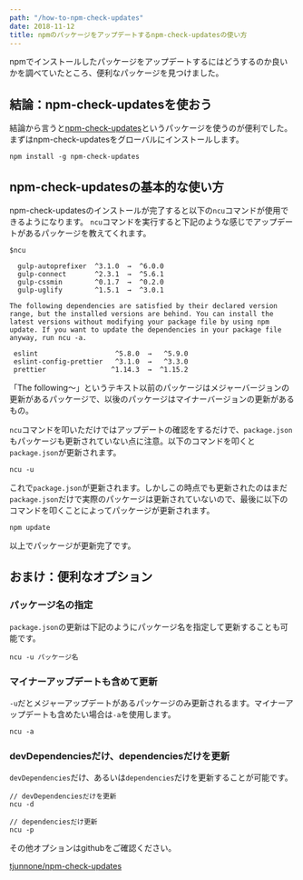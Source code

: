 ```yaml
---
path: "/how-to-npm-check-updates"
date: 2018-11-12
title: npmのパッケージをアップデートするnpm-check-updatesの使い方
---
```


npmでインストールしたパッケージをアップデートするにはどうするのか良いかを調べていたところ、便利なパッケージを見つけました。

## 結論：npm-check-updatesを使おう
結論から言うと<a href="https://github.com/tjunnone/npm-check-updates" target="_blank">npm-check-updates</a>というパッケージを使うのが便利でした。まずはnpm-check-updatesをグローバルにインストールします。

```
npm install -g npm-check-updates
```

## npm-check-updatesの基本的な使い方

npm-check-updatesのインストールが完了すると以下の`ncu`コマンドが使用できるようになります。
`ncu`コマンドを実行すると下記のような感じでアップデートがあるパッケージを教えてくれます。

```
$ncu

  gulp-autoprefixer  ^3.1.0  →  ^6.0.0
  gulp-connect       ^2.3.1  →  ^5.6.1
  gulp-cssmin        ^0.1.7  →  ^0.2.0
  gulp-uglify        ^1.5.1  →  ^3.0.1

The following dependencies are satisfied by their declared version range, but the installed versions are behind. You can install the latest versions without modifying your package file by using npm update. If you want to update the dependencies in your package file anyway, run ncu -a.

 eslint                   ^5.8.0  →   ^5.9.0
 eslint-config-prettier   ^3.1.0  →   ^3.3.0
 prettier                ^1.14.3  →  ^1.15.2

```

「The following〜」というテキスト以前のパッケージはメジャーバージョンの更新があるパッケージで、以後のパッケージはマイナーバージョンの更新があるもの。

`ncu`コマンドを叩いただけではアップデートの確認をするだけで、`package.json`もパッケージも更新されていない点に注意。以下のコマンドを叩くと`package.json`が更新されます。

```
ncu -u
```

これで`package.json`が更新されます。しかしこの時点でも更新されたのはまだ`package.json`だけで実際のパッケージは更新されていないので、最後に以下のコマンドを叩くことによってパッケージが更新されます。

```
npm update
```

以上でパッケージが更新完了です。

## おまけ：便利なオプション

### パッケージ名の指定

`package.json`の更新は下記のようにパッケージ名を指定して更新することも可能です。

```
ncu -u パッケージ名
```

### マイナーアップデートも含めて更新

`-u`だとメジャーアップデートがあるパッケージのみ更新されるます。マイナーアップデートも含めたい場合は`-a`を使用します。

```
ncu -a
```

### devDependenciesだけ、dependenciesだけを更新

`devDependencies`だけ、あるいは`dependencies`だけを更新することが可能です。

```
// devDependenciesだけを更新
ncu -d
```

```
// dependenciesだけ更新
ncu -p
```

その他オプションはgithubをご確認ください。

<a href="https://github.com/tjunnone/npm-check-updates" target="_blank">tjunnone/npm-check-updates</a>